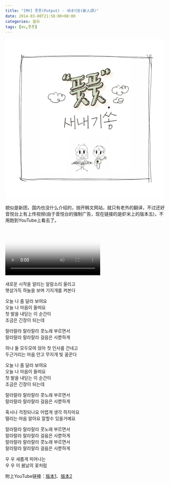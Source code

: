 ```yaml
---
title: "[MV] 풋풋(Putput) - 새내기쏭(新人颂)"
date: 2014-03-08T21:58:00+08:00
categories: 音乐
tags: [mv,풋풋]
---
```


![](/uploads/2014/03/putput-fresers-song-20140318.jpg)

貌似是新团，国内也没什么介绍的，抛开韩文网站，就只有老外的翻译，不过还好音悦台上有上传视频(由于音悦台的强制广告，现在链接的是虾米上的版本五)，不用跑到YouTube上看去了。<!--more-->

<video controls="" poster="//pic.xiami.net/images/common/uploadpic/129132/1495124186166.jpg" src="//cloud.video.taobao.com/play/u/1748679248/p/2/e/6/t/1/16612612.mp4">您的浏览器不支持 HTML5 video 标签。</video>

새로운 시작을 알리는 알람소리 울리고  
햇살가득 하늘을 보며 기지개를 켜본다

오늘 나 좀 달라 보여요  
오늘 나 마음이 들떠요  
첫 발을 내딛는 이 순간이   
조금은 긴장이 되는데

랄라랄라 랄라랄라 콧노래 부르면서  
랄라랄라 랄라랄라 걸음은 사뿐하게

하나 둘 모두모여 앉아 첫 인사를 건네고  
두근거리는 마음 안고 무지개 빛 꿈꾼다

오늘 나 좀 달라 보여요  
오늘 나 마음이 들떠요  
첫 발을 내딛는 이 순간이  
조금은 긴장이 되는데

랄라랄라 랄라랄라 콧노래 부르면서  
랄라랄라 랄라랄라 걸음은 사뿐하게

혹시나 걱정되나요 어렵게 생각 하지마요  
떨리는 마음 알아요 잘할수 있을거예요

랄라랄라 랄라랄라 콧노래 부르면서  
랄라랄라 랄라랄라 걸음은 사뿐하게   
랄라랄라 랄라랄라 콧노래 부르면서  
랄라랄라 랄라랄라 걸음은 사뿐하게

우 우 새롭게 피어나는  
우 우 이 봄날의 꽃처럼

附上YouTube链接：[版本1](https://www.youtube.com/watch?v=rIxcMVkNr5I)、[版本2](https://www.youtube.com/watch?v=YFccEyIw4uM)
